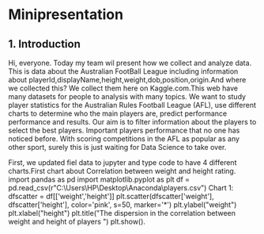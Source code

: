# Minipresentation 
<html>
<body>
<h2>1. Introduction</h2>
<p>Hi, everyone. Today my team wil present how we collect and analyze data.
This is data about the Australian FootBall League including information about playerId,displayName,height,weight,dob,position,origin.And where we collected this? We collect them here on Kaggle.com.This web have many datasets for people to analysis with many topics. We want to study player statistics for the Australian Rules Football League (AFL), use different charts to determine who the main players are, predict performance performance and results. Our aim is to filter information about the players to select the best players. Important players performance that no one has noticed before. With scoring competitions in the AFL as popular as any other sport, surely this is just waiting for Data Science to take over.</p>
<p>
First, we updated fiel data to jupyter and type code to have 4 different charts.First chart about Correlation between weight and height rating.
import pandas as pd
import matplotlib.pyplot as plt
df = pd.read_csv(r"C:\Users\HP\Desktop\Anaconda\players.csv")
Chart 1:
dfscatter = df[['weight','height']]
plt.scatter(dfscatter['weight'], dfscatter['height'], color='pink', s=50, marker='*')
plt.ylabel("weight")
plt.xlabel("height")
plt.title("The dispersion in the correlation between weight and height of players ")
plt.show().</p>
</body>
</html>

